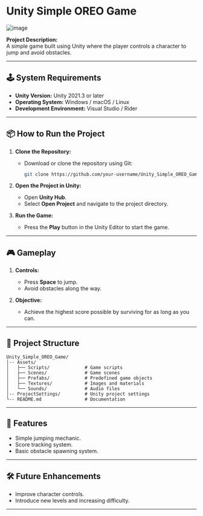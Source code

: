 # Unity Simple OREO Game

![image](https://github.com/user-attachments/assets/02e3dea9-d4b8-4282-97d4-dc9c8def1c27)



**Project Description:**  
A simple game built using Unity where the player controls a character to jump and avoid obstacles.  

---

## 🕹 **System Requirements**  

- **Unity Version:** Unity 2021.3 or later  
- **Operating System:** Windows / macOS / Linux  
- **Development Environment:** Visual Studio / Rider  

---

## 📦 **How to Run the Project**  

1. **Clone the Repository:**  
   - Download or clone the repository using Git:  
     ```bash
     git clone https://github.com/your-username/Unity_Simple_OREO_Game.git
     ```

2. **Open the Project in Unity:**  
   - Open **Unity Hub**.  
   - Select **Open Project** and navigate to the project directory.

3. **Run the Game:**  
   - Press the **Play** button in the Unity Editor to start the game.

---

## 🎮 **Gameplay**  

1. **Controls:**  
   - Press **Space** to jump.  
   - Avoid obstacles along the way.

2. **Objective:**  
   - Achieve the highest score possible by surviving for as long as you can.

---

## 📂 **Project Structure**  

```
Unity_Simple_OREO_Game/
│-- Assets/
│   ├── Scripts/             # Game scripts
│   ├── Scenes/              # Game scenes
│   ├── Prefabs/             # Predefined game objects
│   ├── Textures/            # Images and materials
│   └── Sounds/              # Audio files
│-- ProjectSettings/         # Unity project settings
└-- README.md                # Documentation
```

---

## 🚀 **Features**  

- Simple jumping mechanic.  
- Score tracking system.  
- Basic obstacle spawning system.  

---

## 🛠 **Future Enhancements**  
 
- Improve character controls.  
- Introduce new levels and increasing difficulty.  

---
